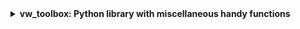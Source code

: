 <details>
<summary><b>vw_toolbox: Python library with miscellaneous handy functions</b></summary>

1. ask_user_input_int(msg: str, error_handling: bool = True) -> int
2. ask_user_input_num(msg: str, error_handling: bool = True) -> float
3. convert_list_to_a_string(contents_to_print: list[str], delimiter: str = " ") -> str
4. print_in_one_line(contents_to_print: list[str], delimiter: str = " ") -> None

</details>


